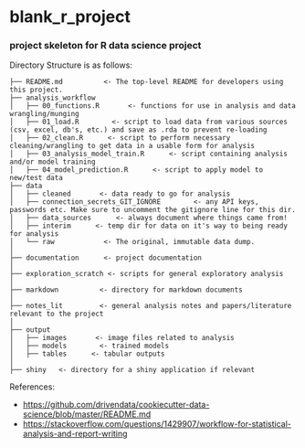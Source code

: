 # blank_r_project
### project skeleton for R data science project

Directory Structure is as follows:
```
├── README.md          <- The top-level README for developers using this project.
├── analysis_workflow
│   ├── 00_functions.R       <- functions for use in analysis and data wrangling/munging
│   ├── 01_load.R        <- script to load data from various sources (csv, excel, db's, etc.) and save as .rda to prevent re-loading
│   ├── 02_clean.R      <- script to perform necessary cleaning/wrangling to get data in a usable form for analysis
│   ├── 03_analysis_model_train.R      <- script containing analysis and/or model training
│   ├── 04_model_prediction.R      <- script to apply model to new/test data
├── data
│   ├── cleaned       <- data ready to go for analysis
│   ├── connection_secrets_GIT_IGNORE        <- any API keys, passwords etc. Make sure to uncomment the gitignore line for this dir.
│   ├── data_sources      <- always document where things came from!
│   ├── interim      <- temp dir for data on it's way to being ready for analysis
│   └── raw            <- The original, immutable data dump.
│
├── documentation      <- project documentation
│
├── exploration_scratch <- scripts for general exploratory analysis 
│
├── markdown          <- directory for markdown documents
│
├── notes_lit         <- general analysis notes and papers/literature relevant to the project
│
├── output
│   ├── images       <- image files related to analysis
│   ├── models        <- trained models 
│   ├── tables      <- tabular outputs
│
├── shiny   <- directory for a shiny application if relevant
```

References:
* https://github.com/drivendata/cookiecutter-data-science/blob/master/README.md
* https://stackoverflow.com/questions/1429907/workflow-for-statistical-analysis-and-report-writing








